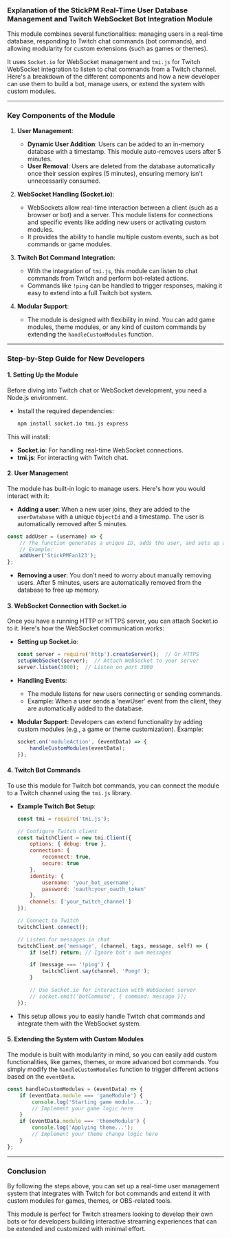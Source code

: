 ### Explanation of the StickPM Real-Time User Database Management and Twitch WebSocket Bot Integration Module

This module combines several functionalities: managing users in a real-time database, responding to Twitch chat commands (bot commands), and allowing modularity for custom extensions (such as games or themes). 

It uses `Socket.io` for WebSocket management and `tmi.js` for Twitch WebSocket integration to listen to chat commands from a Twitch channel. Here's a breakdown of the different components and how a new developer can use them to build a bot, manage users, or extend the system with custom modules.

---

### Key Components of the Module

1. **User Management**:
   - **Dynamic User Addition**: Users can be added to an in-memory database with a timestamp. This module auto-removes users after 5 minutes.
   - **User Removal**: Users are deleted from the database automatically once their session expires (5 minutes), ensuring memory isn't unnecessarily consumed.

2. **WebSocket Handling (Socket.io)**:
   - WebSockets allow real-time interaction between a client (such as a browser or bot) and a server. This module listens for connections and specific events like adding new users or activating custom modules.
   - It provides the ability to handle multiple custom events, such as bot commands or game modules.

3. **Twitch Bot Command Integration**:
   - With the integration of `tmi.js`, this module can listen to chat commands from Twitch and perform bot-related actions.
   - Commands like `!ping` can be handled to trigger responses, making it easy to extend into a full Twitch bot system.

4. **Modular Support**:
   - The module is designed with flexibility in mind. You can add game modules, theme modules, or any kind of custom commands by extending the `handleCustomModules` function.

---

### Step-by-Step Guide for New Developers

#### 1. **Setting Up the Module**

   Before diving into Twitch chat or WebSocket development, you need a Node.js environment.

   - Install the required dependencies:
     ```bash
     npm install socket.io tmi.js express
     ```

   This will install:
   - **Socket.io**: For handling real-time WebSocket connections.
   - **tmi.js**: For interacting with Twitch chat.

#### 2. **User Management**

   The module has built-in logic to manage users. Here's how you would interact with it:
   
   - **Adding a user**: When a new user joins, they are added to the `userDatabase` with a unique `ObjectId` and a timestamp. The user is automatically removed after 5 minutes.

   ```javascript
   const addUser = (username) => {
       // The function generates a unique ID, adds the user, and sets up a timer to remove them.
       // Example:
       addUser('StickPMFan123');
   };
   ```

   - **Removing a user**: You don’t need to worry about manually removing users. After 5 minutes, users are automatically removed from the database to free up memory.

#### 3. **WebSocket Connection with Socket.io**

   Once you have a running HTTP or HTTPS server, you can attach Socket.io to it. Here's how the WebSocket communication works:

   - **Setting up Socket.io**:
     ```javascript
     const server = require('http').createServer();  // Or HTTPS
     setupWebSocket(server);  // Attach WebSocket to your server
     server.listen(3000);  // Listen on port 3000
     ```

   - **Handling Events**:
     - The module listens for new users connecting or sending commands.
     - Example: When a user sends a 'newUser' event from the client, they are automatically added to the database.

   - **Modular Support**: Developers can extend functionality by adding custom modules (e.g., a game or theme customization). 
     Example:
     ```javascript
     socket.on('moduleAction', (eventData) => {
         handleCustomModules(eventData);
     });
     ```

#### 4. **Twitch Bot Commands**

   To use this module for Twitch bot commands, you can connect the module to a Twitch channel using the `tmi.js` library.

   - **Example Twitch Bot Setup**:
     ```javascript
     const tmi = require('tmi.js');

     // Configure Twitch client
     const twitchClient = new tmi.Client({
         options: { debug: true },
         connection: {
             reconnect: true,
             secure: true
         },
         identity: {
             username: 'your_bot_username',
             password: 'oauth:your_oauth_token'
         },
         channels: ['your_twitch_channel']
     });

     // Connect to Twitch
     twitchClient.connect();

     // Listen for messages in chat
     twitchClient.on('message', (channel, tags, message, self) => {
         if (self) return; // Ignore bot's own messages

         if (message === '!ping') {
             twitchClient.say(channel, 'Pong!');
         }

         // Use Socket.io for interaction with WebSocket server
         // socket.emit('botCommand', { command: message });
     });
     ```

   - This setup allows you to easily handle Twitch chat commands and integrate them with the WebSocket system.

#### 5. **Extending the System with Custom Modules**

   The module is built with modularity in mind, so you can easily add custom functionalities, like games, themes, or more advanced bot commands. You simply modify the `handleCustomModules` function to trigger different actions based on the `eventData`.

   ```javascript
   const handleCustomModules = (eventData) => {
       if (eventData.module === 'gameModule') {
           console.log('Starting game module...');
           // Implement your game logic here
       }
       if (eventData.module === 'themeModule') {
           console.log('Applying theme...');
           // Implement your theme change logic here
       }
   };
   ```

---

### Conclusion

By following the steps above, you can set up a real-time user management system that integrates with Twitch for bot commands and extend it with custom modules for games, themes, or OBS-related tools.

This module is perfect for Twitch streamers looking to develop their own bots or for developers building interactive streaming experiences that can be extended and customized with minimal effort.
